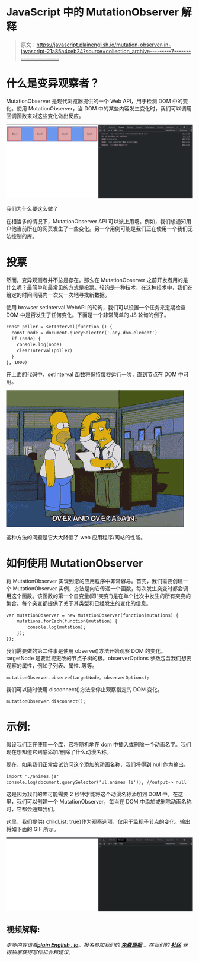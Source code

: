 # JavaScript 中的 MutationObserver 解释

> 原文：<https://javascript.plainenglish.io/mutation-observer-in-javascript-21a85a4ceb24?source=collection_archive---------7----------------------->

# 什么是变异观察者？

MutationObserver 是现代浏览器提供的一个 Web API，用于检测 DOM 中的变化。使用 MutationObserver，当 DOM 中的某些内容发生变化时，我们可以调用回调函数来对这些变化做出反应。

![](img/534fc324fcc93e144df2c50bfb35b7e6.png)

我们为什么要这么做？

在相当多的情况下，MutationObserver API 可以派上用场。例如，我们想通知用户他当前所在的网页发生了一些变化。另一个用例可能是我们正在使用一个我们无法控制的库。

# 投票

然而，变异观测者并不总是存在。那么在 MutationObserver 之前开发者用的是什么呢？最简单和最常见的方式是投票。轮询是一种技术，在这种技术中，我们在给定的时间间隔内一次又一次地寻找新数据。

使用 browser setInterval WebAPI 的轮询，我们可以设置一个任务来定期检查 DOM 中是否发生了任何变化。下面是一个非常简单的 JS 轮询的例子。

```
const poller = setInterval(function () {
  const node = document.querySelector('.any-dom-element')
  if (node) {
    console.log(node)
    clearInterval(poller)
  }
}, 1000)
```

在上面的代码中，setInterval 函数将保持每秒运行一次，直到节点在 DOM 中可用。

![](img/3354f1e7d8f4b726f966335040db1890.png)

这种方法的问题是它大大降低了 web 应用程序/网站的性能。

# 如何使用 MutationObserver

将 MutationObserver 实现到您的应用程序中非常容易。首先，我们需要创建一个 MutationObserver 实例，方法是向它传递一个函数，每次发生突变时都会调用这个函数。该函数的第一个自变量(即“突变”)是在单个批次中发生的所有突变的集合。每个突变都提供了关于其类型和已经发生的变化的信息。

```
var mutationObserver = new MutationObserver(function(mutations) {
    mutations.forEach(function(mutation) {
        console.log(mutation);
    });
});
```

我们需要做的第二件事是使用 observe()方法开始观察 DOM 的变化。targetNode 是要监视更改的节点子树的根。observerOptions 参数包含我们想要观察的属性，例如子列表、属性..等等。

```
mutationObserver.observe(targetNode, observerOptions);
```

我们可以随时使用 disconnect()方法来停止观察指定的 DOM 变化。

```
mutationObserver.disconnect();
```

# 示例:

假设我们正在使用一个库，它将随机地在 dom 中插入或删除一个动画名字。我们现在想知道它到底添加/删除了什么动漫名称。

现在，如果我们正常尝试访问这个添加的动画名称，我们将得到 null 作为输出。

```
import './animes.js'
console.log(document.querySelector('ul.animes li')); //output-> null
```

这是因为我们的库可能需要 2 秒钟才能将这个动漫名称添加到 DOM 中。在这里，我们可以创建一个 MutationObserver，每当在 DOM 中添加或删除动画名称时，它都会通知我们。

这里，我们提供{ childList: true}作为观察选项，仅用于监视子节点的变化。输出将如下面的 GIF 所示。

![](img/10ce3784c299c39ace615877c936a086.png)

## 视频解释:

*更多内容请看*[***plain English . io***](http://plainenglish.io/)*。报名参加我们的* [***免费周报***](http://newsletter.plainenglish.io/) *。在我们的* [***社区***](https://discord.gg/GtDtUAvyhW) *获得独家获得写作机会和建议。*